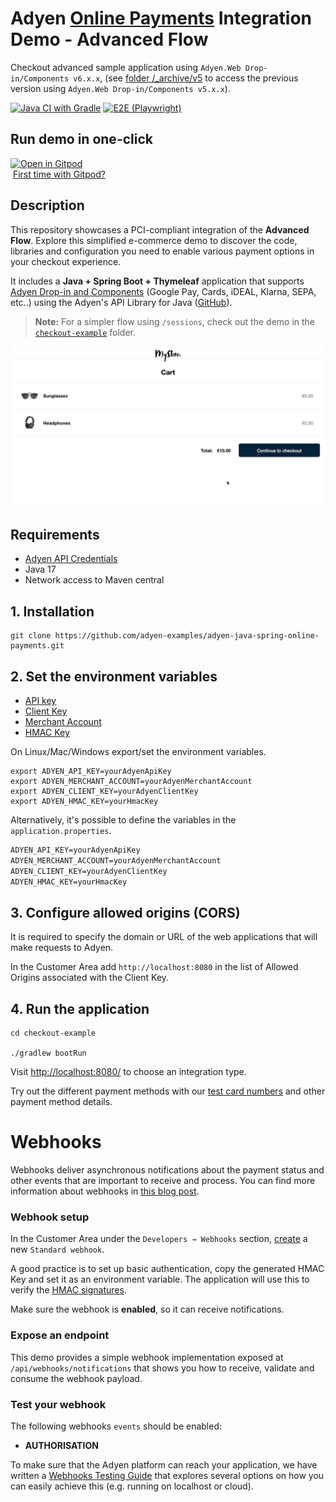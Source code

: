 # Adyen [Online Payments](https://docs.adyen.com/online-payments) Integration Demo - Advanced Flow

Checkout advanced sample application using `Adyen.Web Drop-in/Components v6.x.x`,  (see [folder /_archive/v5](./_archive/v5) to access the previous version using `Adyen.Web Drop-in/Components v5.x.x`).


[![Java CI with Gradle](https://github.com/adyen-examples/adyen-java-spring-online-payments/actions/workflows/build-checkout-advanced.yml/badge.svg)](https://github.com/adyen-examples/adyen-java-spring-online-payments/actions/workflows/build-checkout-advanced.yml) 
[![E2E (Playwright)](https://github.com/adyen-examples/adyen-java-spring-online-payments/actions/workflows/e2e-checkout-advanced.yml/badge.svg)](https://github.com/adyen-examples/adyen-java-spring-online-payments/actions/workflows/e2e-checkout-advanced.yml)

## Run demo in one-click

[![Open in Gitpod](https://gitpod.io/button/open-in-gitpod.svg)](https://gitpod.io/#https://github.com/adyen-examples/adyen-java-spring-online-payments/tree/main/checkout-example-advanced)  
&nbsp;[First time with Gitpod?](https://github.com/adyen-examples/.github/blob/main/pages/gitpod-get-started.md)

## Description
This repository showcases a PCI-compliant integration of the **Advanced Flow**. Explore this simplified e-commerce demo to discover the code, libraries and configuration you need to enable various payment options in your checkout experience.

It includes a **Java + Spring Boot + Thymeleaf** application that supports [Adyen Drop-in and Components](https://docs.adyen.com/online-payments/build-your-integration) 
(Google Pay, Cards, iDEAL, Klarna, SEPA, etc..) using the Adyen's API Library for Java ([GitHub](https://github.com/Adyen/adyen-java-api-library)).

      
> **Note:**
For a simpler flow using `/sessions`, check out the demo in the [`checkout-example`](../checkout-example) folder.

![Card checkout demo](src/main/resources/static/images/cardcheckout.gif)


## Requirements

- [Adyen API Credentials](https://docs.adyen.com/development-resources/api-credentials/)
- Java 17
- Network access to Maven central

## 1. Installation

```
git clone https://github.com/adyen-examples/adyen-java-spring-online-payments.git
```

## 2. Set the environment variables
* [API key](https://docs.adyen.com/user-management/how-to-get-the-api-key)
* [Client Key](https://docs.adyen.com/user-management/client-side-authentication)
* [Merchant Account](https://docs.adyen.com/account/account-structure)
* [HMAC Key](https://docs.adyen.com/development-resources/webhooks/verify-hmac-signatures)

On Linux/Mac/Windows export/set the environment variables.
```shell
export ADYEN_API_KEY=yourAdyenApiKey
export ADYEN_MERCHANT_ACCOUNT=yourAdyenMerchantAccount
export ADYEN_CLIENT_KEY=yourAdyenClientKey
export ADYEN_HMAC_KEY=yourHmacKey
```

Alternatively, it's possible to define the variables in the `application.properties`.
```txt
ADYEN_API_KEY=yourAdyenApiKey
ADYEN_MERCHANT_ACCOUNT=yourAdyenMerchantAccount
ADYEN_CLIENT_KEY=yourAdyenClientKey
ADYEN_HMAC_KEY=yourHmacKey
```

## 3. Configure allowed origins (CORS)

It is required to specify the domain or URL of the web applications that will make requests to Adyen.

In the Customer Area add `http://localhost:8080` in the list of Allowed Origins associated with the Client Key.

## 4. Run the application

```
cd checkout-example
    
./gradlew bootRun
```

Visit [http://localhost:8080/](http://localhost:8080/) to choose an integration type.

Try out the different payment methods with our [test card numbers](https://docs.adyen.com/development-resources/test-cards/test-card-numbers) and other payment method details.

# Webhooks

Webhooks deliver asynchronous notifications about the payment status and other events that are important to receive and process.
You can find more information about webhooks in [this blog post](https://www.adyen.com/knowledge-hub/consuming-webhooks).

### Webhook setup

In the Customer Area under the `Developers → Webhooks` section, [create](https://docs.adyen.com/development-resources/webhooks/#set-up-webhooks-in-your-customer-area) a new `Standard webhook`.

A good practice is to set up basic authentication, copy the generated HMAC Key and set it as an environment variable. The application will use this to verify the [HMAC signatures](https://docs.adyen.com/development-resources/webhooks/verify-hmac-signatures/).

Make sure the webhook is **enabled**, so it can receive notifications.

### Expose an endpoint

This demo provides a simple webhook implementation exposed at `/api/webhooks/notifications` that shows you how to receive, validate and consume the webhook payload.

### Test your webhook

The following webhooks `events` should be enabled:
* **AUTHORISATION**


To make sure that the Adyen platform can reach your application, we have written a [Webhooks Testing Guide](https://github.com/adyen-examples/.github/blob/main/pages/webhooks-testing.md)
that explores several options on how you can easily achieve this (e.g. running on localhost or cloud).
